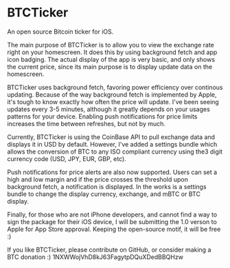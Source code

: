 BTCTicker
=========

An open source Bitcoin ticker for iOS.

The main purpose of BTCTicker is to allow you to view the exchange rate right on your homescreen. It does this by using background fetch and app icon badging. The actual display of the app is very basic, and only shows the current price, since its main purpose is to display update data on the homescreen.

BTCTicker uses background fetch, favoring power efficiency over continous updating. Because of the way background fetch is implemented by Apple, it's tough to know exactly how often the price will update. I've been seeing updates every 3-5 minutes, although it greatly depends on your usages patterns for your device. Enabling push notifications for price limits increases the time between refreshes, but not by much.

Currently, BTCTicker is using the CoinBase API to pull exchange data and displays it in USD by default. However, I've added a settings bundle which allows the conversion of BTC to any ISO compliant currency using the3 digit currency code (USD, JPY, EUR, GBP, etc).

Push notifications for price alerts are also now supported. Users can set a high and low margin and if the price crosses the threshold upon background fetch, a notification is displayed. In the works is a settings bundle to change the display currency, exchange, and mBTC or BTC display. 

Finally, for those who are not iPhone developers, and cannot find a way to sign the package for their iOS device, I will be submitting the 1.0 verson to Apple for App Store approval. Keeping the open-source motif, it will be free :)

If you like BTCTicker, please contribute on GitHub, or consider making a BTC donation :) 
1NXWWojVhD8kJ63FagytpDQuXDedBBQHzw
